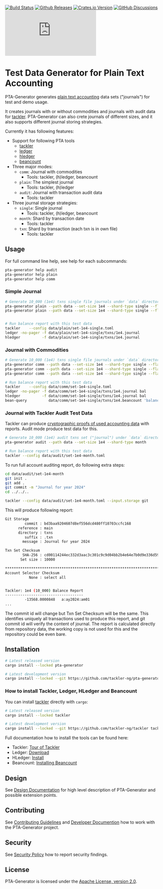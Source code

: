 [![Build Status](https://github.com/tackler-ng/pta-generator/actions/workflows/ci.yml/badge.svg)](https://github.com/tackler-ng/pta-generator/actions)
[![Github Releases](https://img.shields.io/github/v/release/tackler-ng/pta-generator?include_prereleases&color=%230868da)](https://github.com/tackler-ng/pta-generator/releases)
[![Crates.io Version](https://img.shields.io/crates/v/pta-generator)](https://crates.io/crates/pta-generator)
[![GitHub Discussions](https://img.shields.io/github/discussions/tackler-ng/pta-generator)](https://github.com/tackler-ng/pta-generator/discussions)
[![Matrix](https://img.shields.io/matrix/tackler%3Amatrix.org)](https://matrix.to/#/#tackler:matrix.org)

# Test Data Generator for Plain Text Accounting

PTA-Generator generates [plain text accounting](https://plaintextaccounting.org/) data sets 
("journals") for test and demo usage.

It creates journals with or without commodities and journals with audit data for [tackler](https://tackler.e257.fi/). 
PTA-Generator can also crete journals of different sizes, and it also supports different journal storing strategies.

Currently it has following features:

* Support for following PTA tools
    * [tackler](https://tackler.e257.fi/)
    * [ledger](https://ledger-cli.org/)
    * [hledger](https://hledger.org/)
    * [beancount](https://beancount.github.io/)
* Three major modes:
    * `comm`: Journal with commodities
        * Tools: tackler, (h)ledger, beancount
    * `plain`: The simplest journal
        * Tools: tackler, (h)ledger
    * `audit`: Journal with transaction audit data
        * Tools: tackler
* Three journal storage strategies:
    * `single`: Single journal
        * Tools: tackler, (h)ledger, beancount
    * `month`: Shard by transaction date
        * Tools: tackler
    * `txn`: Shard by transaction (each txn is in own file)
        * Tools: tackler


## Usage

For full command line help, see help for each subcommands:

````bash
pta-generator help audit
pta-generator help plain
pta-generator help comm
````

### Simple Journal

````bash
# Generate 10_000 (1e4) txns single file journals under `data` directory
pta-generator plain --path data --set-size 1e4 --shard-type single --flavor tackler
pta-generator plain --path data --set-size 1e4 --shard-type single --flavor ledger


# Run balance report with this test data
tackler    --config data/plain/set-1e4-single.toml
ledger -no-pager -f data/plain/set-1e4-single/txns/1e4.journal
hledger          -f data/plain/set-1e4-single/txns/1e4.journal
````

### Journal with Commodities

````bash
# Generate 10_000 (1e4) txns single file journals under `data` directory
pta-generator comm --path data --set-size 1e4 --shard-type single --flavor tackler
pta-generator comm --path data --set-size 1e4 --shard-type single --flavor ledger
pta-generator comm --path data --set-size 1e4 --shard-type single --flavor beancount

# Run balance report with this test data
tackler    --config data/comm/set-1e4-single.toml
ledger -no-pager -f data/comm/set-1e4-single/txns/1e4.journal bal
hledger          -f data/comm/set-1e4-single/txns/1e4.journal bal
bean-query          data/comm/set-1e4-single/txns/1e4.beancount 'balances from year = 2024'
````

### Journal with Tackler Audit Test Data 

Tackler can produce [cryptographic proofs of used accounting data](https://tackler.e257.fi/docs/auditing/) 
with reports. Audit mode produce test data for this. 

````bash
# Generate 10_000 (1e4) audit txns set ("journal") under `data` directory
pta-generator audit --path data --set-size 1e4 --shard-type month

# Run balance report with this test data
tackler --config data/audit/set-1e4-month.toml
````

To run full account auditing report, do following extra steps:

````bash
cd data/audit/set-1e4-month
git init .
git add .
git commit -m "Journal for year 2024"
cd ../../..

tackler --config data/audit/set-1e4-month.toml --input.storage git
````

This will produce following report:

````bash
Git Storage
         commit : bd3baa9204607d8ef556dcd480ff10703ccfc168
      reference : main
      directory : txns
         suffix : .txn
        message : Journal for year 2024

Txn Set Checksum
        SHA-256 : cd00114244ec332d3aac3c301c9c9d04bb2b4e64e7b0d9e336d59cde04e7693f
       Set size : 10000

**********************************************************************************
Account Selector Checksum
           None : select all


Tackler: 1e4 (10_000) Balance Report
------------------------------------
         -13568.0000848   a:ay2024:am01
...
````

The commit id will change but Txn Set Checksum will be the same. This identifies uniquely all transactions used 
to produce this report, and git commit id will verify the content of journal. The report is calculated directly 
from repository data, the working copy is not used for this and the repository could be even bare.


## Installation

````bash
# Latest released version
cargo install --locked pta-generator

# Latest development version
cargo install --locked --git https://github.com/tackler-ng/pta-generator
````


### How to install Tackler, Ledger, HLedger and Beancount

You can install [tackler](https://tackler.e257.fi/) directly with `cargo`:

````bash
# Latest released version
cargo install --locked tackler

# Latest development version
cargo install --locked --git https://github.com/tackler-ng/tackler tackler
````

Full documentation how to install the tools can be found here:

* Tackler: [Tour of Tackler](https://tackler.e257.fi/docs/)
* Ledger: [Download](https://ledger-cli.org/download.html)
* HLedger: [Install](https://hledger.org/install.html)
* Beancount: [Installing Beancount](https://beancount.github.io/docs/installing_beancount.html)


## Design

See [Design Documentation](./docs/design.adoc) for high level description of PTA-Generator
and possible extension points.


## Contributing

See [Contributing Guidelines](./CONTRIBUTING.md) and [Developer Documention](./docs/readme.adoc)
how to work with the PTA-Generator project.


## Security

See [Security Policy](./SECURITY.md) how to report security findings.


## License

PTA-Generator is licensed under the [Apache License, version 2.0](./LICENSE).
